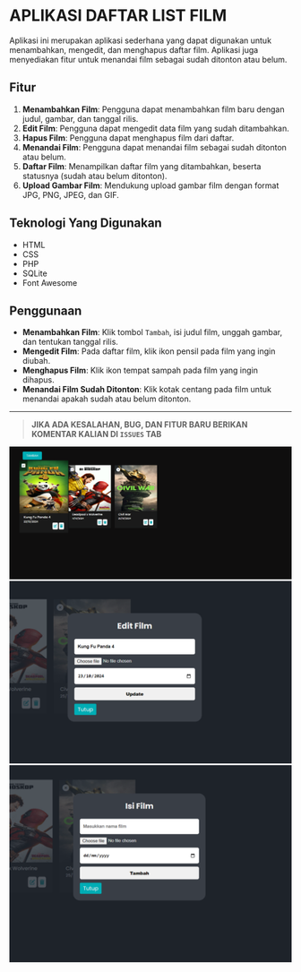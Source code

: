 # APLIKASI  DAFTAR LIST FILM

Aplikasi ini merupakan aplikasi sederhana yang dapat digunakan untuk menambahkan, mengedit, dan menghapus daftar film. Aplikasi juga menyediakan fitur untuk menandai film sebagai sudah ditonton atau belum.

## Fitur

1. **Menambahkan Film**: Pengguna dapat menambahkan film baru dengan judul, gambar, dan tanggal rilis.
2. **Edit Film**: Pengguna dapat mengedit data film yang sudah ditambahkan.
3. **Hapus Film**: Pengguna dapat menghapus film dari daftar.
4. **Menandai Film**: Pengguna dapat menandai film sebagai sudah ditonton atau belum.
5. **Daftar Film**: Menampilkan daftar film yang ditambahkan, beserta statusnya (sudah atau belum ditonton).
6. **Upload Gambar Film**: Mendukung upload gambar film dengan format JPG, PNG, JPEG, dan GIF.

## Teknologi Yang Digunakan

- HTML
- CSS
- PHP
- SQLite
- Font Awesome

## Penggunaan

- **Menambahkan Film**: Klik tombol `Tambah`, isi judul film, unggah gambar, dan tentukan tanggal rilis.
- **Mengedit Film**: Pada daftar film, klik ikon pensil pada film yang ingin diubah.
- **Menghapus Film**: Klik ikon tempat sampah pada film yang ingin dihapus.
- **Menandai Film Sudah Ditonton**: Klik kotak centang pada film untuk menandai apakah sudah atau belum ditonton.

---

> **JIKA ADA KESALAHAN, BUG, DAN FITUR BARU BERIKAN KOMENTAR KALIAN DI ``` ISSUES ``` TAB**

!["Film Photos"](screenshot/ss_film.png)
!["Film Photos"](screenshot/ss_film2.png)
!["Film Photos"](screenshot/ss_film3.png)
